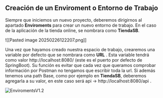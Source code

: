 ## Creación de un Enviroment o Entorno de Trabajo
Siempre que iniciemos un nuevo proyecto, deberemos dirigirnos al apartado **Enviroments** para crear un nuevo entorno de trabajo. En el caso de la aplicación de la tienda online, se nombrara como **TiendaSB**. 

![[Pasted image 20250226122207.png]]

Una vez que hayamos creado nuestra espacio de trabajo, crearemos una variable por defecto que se nombrara como **URL** . Esta variable tendrá como valor http://localhost:8080/ (este es el puerto por defecto de SpringBoot). Su función es evitar que cada vez que queramos comprobar información por Postman no tengamos que escribir toda la url.
Si además tenemos una path Base, como por ejemplo en **TiendaSB**, deberemos agregarla a su valor, en este caso será api -> http://localhost:8080/api .

![EnviromentsV1.2](images_pasted/Explicación-enviroments.png)